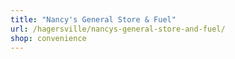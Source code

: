 ```yaml
---
title: "Nancy's General Store & Fuel"
url: /hagersville/nancys-general-store-and-fuel/
shop: convenience
---
```

